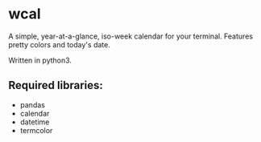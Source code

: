 # wcal

A simple, year-at-a-glance, iso-week calendar for your terminal.
Features pretty colors and today's date.

Written in python3.

## Required libraries:
- pandas
- calendar
- datetime
- termcolor
